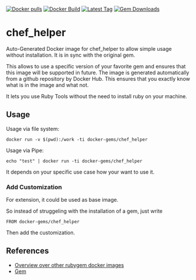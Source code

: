 [![Docker pulls](https://img.shields.io/docker/pulls/rubygem/chef_helper.svg)](https://hub.docker.com/r/rubygem/chef_helper/)
[![Docker Build](https://img.shields.io/docker/automated/rubygem/chef_helper.svg)](https://hub.docker.com/r/rubygem/chef_helper/)
[![Latest Tag](https://img.shields.io/github/tag/docker-rubygem/chef_helper.svg)](https://hub.docker.com/r/rubygem/chef_helper/)
[![Gem Downloads](https://img.shields.io/gem/dt/chef_helper.svg)](https://rubygems.org/gems/chef_helper/)
# chef_helper

Auto-Generated Docker image for chef_helper to allow simple usage without installation.
It is in sync with the original gem.

This allows to use a specific version of your favorite gem and ensures that this image will be supported in future.
The image is generated automatically from a github repository by Docker Hub.
This ensures that you exactly know what is in the image and what not.

It lets you use Ruby Tools without the need to install ruby on your machine.

## Usage

Usage via file system:

`docker run -v $(pwd):/work -ti docker-gems/chef_helper`

Usage via Pipe:

`echo "test" | docker run -ti docker-gems/chef_helper`

It depends on your specific use case how your want to use it.

### Add Customization

For extension, it could be used as base image.

So instead of struggeling with the installation of a gem, just write

`FROM docker-gems/chef_helper`

Then add the customization.

## References

 - [Overview over other rubygem docker images](https://github.com/thinkbot/docker-rubygem)
 - [Gem](https://rubygems.org/gems/chef_helper/)
